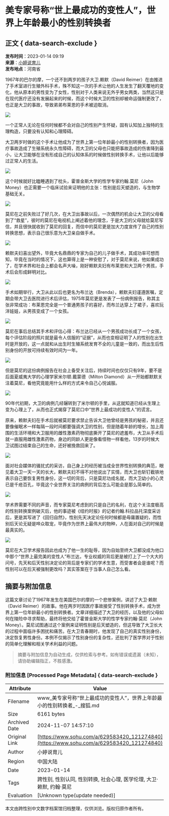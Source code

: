 # 美专家号称“世上最成功的变性人”，世界上年龄最小的性别转换者

## 正文 { data-search-exclude }


**发布时间**：2023-01-14 09:19  
**来源**：[小婷说育儿](https://www.sohu.com/a/629583420_121274840?spm=smpc.content-abroad.content.1.1730991361617Vdligg1)  
**发布地点**：河南省

1967年的巴尔的摩，一个还不到两岁的孩子大卫.赖默（David Reimer）在由推进了手术室进行生殖外科手术，殊不知这一次的手术让他的人生发生了翻天覆地的变化，他从原本的男性变为了女性，性别对于人类来说无外乎男女两类，当然这只是在现代医疗还没有发展起来的时候，而这个时候大卫的性别却被命运强制更改了，也正是大卫的事故，导致弟弟布莱恩的手术被迫取消。

![](https://p2.itc.cn/images01/20230114/bede976f55ed460fa10952eef3df5078.jpeg)

一个正常人无论在任何时候都不会对自己的性别产生怀疑，固有认知加上独特的生理构造，只要没有认知和心理障碍。

大卫两岁时做的这个手术让他成为了世界上第一位年龄最小的性别转换者，因为医疗事故造成了生殖系统永久性障碍，而大卫的父母也只能把事故造成的伤害降到最小，让大卫能够在没有形成自己的认知体系的时候做性别转换手术，让他以后能够过正常人的生活。

![](https://p2.itc.cn/images01/20230114/1a1d28fe4097497293f96f95130f3014.jpeg)

这个时候就好比瞌睡遇到了枕头，霍普金斯大学的性学专家约翰.莫尼（John Money）也正需要一个临床试验来证明他的主张：性别是后天塑造的，与生物学基础无关。

![](https://p6.itc.cn/images01/20230114/cf8d19ee59844cbdbe81faf70c5ca46c.jpeg)

莫尼在之前失败过了好几次，在大卫出事故以后，一次偶然的机会让大卫的父母看到了“救星”，彼时的莫尼在电视机上阐述着他的理念，于是大卫的父母就给莫尼写信，并且很快就收到了莫尼的回复，而信中的莫尼更是加大力度宣传了自己的性别转换思想，表示自己很乐意为大卫亲自做手术。

![](https://p1.itc.cn/images01/20230114/86731bebcc214ce3bba72bcccbdf2897.jpeg)

赖默夫妇喜出望外，毕竟大名鼎鼎的专家为自己的儿子做手术，其成功率可想而知，毕竟在当时的情况下，这也算得上是一种安慰了，对于莫尼来说，他如果成功了，在学术界和社会上都会名声大噪，刚好赖默夫妇有布莱恩和大卫两个男孩，手术后会形成鲜明对比。

![](https://p2.itc.cn/images01/20230114/901bc5366a2d4e5f9d8faca2b7b6e39e.jpeg)

手术如期举行，大卫从此以后也更名为布兰达（Brenda），赖默夫妇谨遵医嘱，定期会带大卫去医院进行术后评估，1975年莫尼更是发表了一份病例报告，称其主张非常成功：布莱恩完全是一个普通男孩子的喜好，而布兰达穿上了裙子，喜欢玩洋娃娃，从男孩变成了一个女孩。

![](https://p2.itc.cn/images01/20230114/fd83119664434dd7bba517d268d6c8cc.jpeg)

莫尼在事后总结其手术和评估心得：布兰达已经从一个男孩成功长成了一个女孩，每个评估阶段的照片就是最令人信服的“证据”，从而也变相证明了人的性别在出生时是开放的，这一点就和从出生时生殖系统发育不全的儿童是一致的，而出生后性别身份的开放可持续有效时间为一年。

![](https://p0.itc.cn/images01/20230114/70b90069f195467cabe10dd6c31af95a.jpeg)

但是莫尼的这份病例报告在社会上备受关注后，持续时间也仅仅只有9年，要不是后面夏威夷大学的心理学家米尔顿.戴蒙德（Milton Diamond）从一开始都默默关注着莫尼，看他究竟能用什么样的方式来令自己心悦诚服。

![](https://p9.itc.cn/images01/20230114/8b67ac9b92c8411db71283a486a6d67e.jpeg)

90年代初期，大卫的病例几经辗转到了米尔顿的手里，从这就知道已经从生理上变为心理上了，从而也正式揭穿了莫尼口中“世界上最成功的变性人”的谎言。

原来，赖默夫妇在手术后就被莫尼要求禁止告诉大卫他曾经是男孩的秘密，并且还要像催眠术一样每隔一段时间都要强调大卫的性别，但是随着年龄的增长，加上周围的生活环境和大卫服用的雌性激素药物彻底撕开了莫尼的遮羞布，大卫从手术后就一直服用雌性激素药物，身边的同龄人更是像看怪物一样看他，13岁的时候大卫试图过结束自己的生命，还好被挽救回来了。

![](https://p0.itc.cn/images01/20230114/57781d026f304f308ceeaf66aa817495.jpeg)

面对社会媒体的骚扰式的采访，自己身上的经历被当成全世界性别转换的典范，眼见着大卫一天一天的长大，赖默夫妇不得不对他说出了实情，而大卫也斩钉截铁地表示自己要恢复男性身份，这一切的背后，只是莫尼功成名就，而大卫幼小的心灵已是千疮百孔，毕竟这个全世界关注的病例的背后怎么可能会是那么简单的。

![](https://p8.itc.cn/images01/20230114/62f014706b094a3e9020e5ef8160c6c3.jpeg)

学术界需要不同的声音，而专家莫尼考虑到的只是自己的名利，在这个关注度极高的性别转换案例破灭后，他的事迹被《纽约时报》的记者约翰.科拉品托深度采访后，更是其写进了《回归自然》，性别先天决定论任何时候都是毋庸置疑的，而性别后天论无疑是哗众取宠，毕竟作为世界上最伟大的物种，人在面对自己的时候是最真实的。

![](https://p9.itc.cn/images01/20230114/cf2863a9613d43f292cd310bcaca6258.jpeg)

莫尼在大卫学术报告因此也成为了他一生的耻辱，因为自始至终大卫都没成为他口中那个“世界上最完美的变性人”布兰达，专业权威的背后更是被打上了一个大大的问号，先天和后天性别决定论的背后是专家们的学术生意，而受害者会是谁呢？而性别可以在后天被强制更改吗？其实答案在于当事人自己怎么看。

## 摘要与附加信息

<!-- tcd_abstract -->
这篇文章讨论了1967年发生在美国巴尔的摩的一个悲惨案例，讲述了大卫·赖默（David Reimer）的故事。他在两岁时因医疗事故接受了性别转换手术，成为世界上第一位年龄最小的性别转换者。文章详细描述了大卫的经历，以及他的父母如何在陵险中寻求帮助，最终将他交给了霍普金斯大学的性学专家约翰·莫尼（John Money）。莫尼试图通过这个案例来证明性别是后天塑造的，但这导致了大卫长大的过程中面临许多困扰和痛苦。在大卫青春期时，他发现了自己的真实性别身份，决定恢复男性身份。本例不仅揭示了性别身份的复杂性，还批判了医学界对于性别的简单化理解和相关学术利益的问题。
<!-- tcd_abstract_end -->

> 摘要与附加信息为自动生成，仅供检索与参考。如有错误或遗漏（未知），请协助编辑指正，不胜感激。

### 附加信息 [Processed Page Metadata] { data-search-exclude }

| Attribute       | Value                                  |
|-----------------|----------------------------------------|
| Filename        | www_美专家号称“世上最成功的变性人”，世界上年龄最小的性别转换者_-_搜狐.md                             |
| Size            | 6161 bytes                           |
| Archived Date   | 2024-11-07 14:57:10                             |
| Original Link   | [https://www.sohu.com/a/629583420_121274840](https://www.sohu.com/a/629583420_121274840)                       |
| Author          | 小婷说育儿                               |
| Region          | 中国大陆                               |
| Date            | 2023-01-14                                 |
| Tags            | 跨性别, 性别认同, 性别转换, 社会心理, 医学伦理, 大卫·赖默, 约翰·莫尼                                 |
| Evaluation            | [Unknown type(update needed)]                                 |
<!-- tcd_table_end -->

本文由跨性别中文数字档案馆归档整理，仅供浏览。版权归原作者所有。
